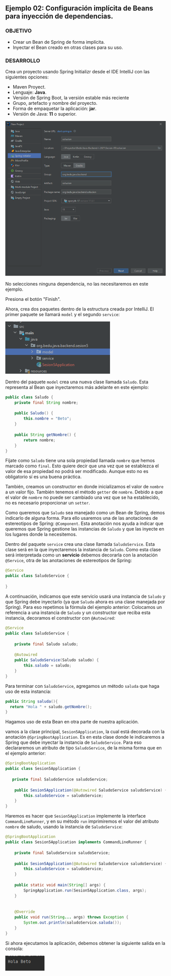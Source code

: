 ## Ejemplo 02: Configuración implícita de Beans para inyección de dependencias.

### OBJETIVO

- Crear un Bean de Spring de forma implícita.
- Inyectar el Bean creado en otras clases para su uso.


### DESARROLLO

Crea un proyecto usando Spring Initializr desde el IDE IntelliJ con las siguientes opciones:

  - Maven Proyect.
  - Lenguaje: **Java**.
  - Versión de Spring Boot, la versión estable más reciente
  - Grupo, artefacto y nombre del proyecto.
  - Forma de empaquetar la aplicación: **jar**.
  - Versión de Java: **11** o superior.

![](img/img_001.png)

No selecciones ninguna dependencia, no las necesitaremos en este ejemplo.

Presiona el botón "Finish".

Ahora, crea dos paquetes dentro de la estructura creada por IntelliJ. El primer paquete se llamará `model` y el segundo `service`:

![](img/img_002.png)

Dentro del paquete `model` crea una nueva clase llamada `Saludo`. Esta representa al Bean que inyectaremos más adelante en este ejemplo:

```java
public class Saludo {
    private final String nombre;

    public Saludo() {
        this.nombre = "Beto";
    }

    public String getNombre() {
        return nombre;
    }
}
```

Fíjate como `Saludo` tiene una sola propiedad llamada `nombre` que hemos marcado como `final`. Esto quiere decir que una vez que se establezca el valor de esa propiedad no podrá ser modificado. Aunque esto no es obligatorio sí es una buena práctica. 

También, creamos un constructor en donde inicializamos el valor de `nombre` a un valor fijo. También tenemos el método `getter` de `nombre`. Debido a que el valor de `nombre` no puede ser cambiado una vez que se ha establecido, no es necesario proporcionar un `setter`.

Como queremos que `Saludo` sea manejado como un Bean de Spring, demos indicarlo de alguna forma. Para ello usaremos una de las anotaciones de estereotipos de Spring: `@Component`. Esta anotación nos ayuda a indicar que queremos que Spring gestione las instancias de `Saludo` y que las inyecte en los lugares donde la necesitemos.

Dentro del paquete `service` crea una clase llamada `SaludoService`. Esta clase será en la que inyectaremos la instancia de `Saludo`. Como esta clase será interpretada como un **servicio** debemos decorarla con la anotación `@Service`, otra de las anotaciones de estereotipos de Spring:

```java
@Service
public class SaludoService {

}
```

A continuación, indicamos que este servicio usará una instancia de `Saludo` y que Spring debe inyectarlo (ya que `Saludo` ahora es una clase manejada por Spring). Para eso repetimos la fórmula del ejemplo anterior: Colocamos un referencia a una instancia de `Saludo` y un constructor que reciba esta instancia, decoramos el constructor con `@Autowired`:

```java
@Service
public class SaludoService {

    private final Saludo saludo;

    @Autowired
    public SaludoService(Saludo saludo) {
        this.saludo = saludo;
    }
}
```

Para terminar con `SaludoService`, agregamos un método `saluda` que haga uso de esta instancia:

```java
public String saluda(){
  return "Hola " + saludo.getNombre();
}
```

Hagamos uso de esta Bean en otra parte de nuestra aplicación.

vamos a la clase principal, `Sesion5Application`, la cual está decorada con la anotación `@SpringBootApplication`. Es en esta clase donde le indicaremos a Spring que debe inyectar la instancia de `SaludoService`. Para eso declararemos un atributo de tipo `SaludoService`, de la misma forma que en el ejemplo anterior:

```java
@SpringBootApplication
public class Sesion5Application {

   private final SaludoService saludoService;

    public Sesion5Application(@Autowired SaludoService saludoService) {
        this.saludoService = saludoService;
    }
}
```

Haremos es hacer que `Sesion5Application` implemente la interface `CommandLineRunner`, y en su método `run` imprimiremos el valor del atributo `nombre` de saludo, usando la instancia de `SaludoService`:

```java
@SpringBootApplication
public class Sesion5Application implements CommandLineRunner {

    private final SaludoService saludoService;

    public Sesion5Application(@Autowired SaludoService saludoService) {
        this.saludoService = saludoService;
    }

    public static void main(String[] args) {
        SpringApplication.run(Sesion5Application.class, args);
    }


    @Override
    public void run(String... args) throws Exception {
        System.out.println(saludoService.saluda());
    }
}

```

Si ahora ejecutamos la aplicación, debemos obtener la siguiente salida en la consola:

![](img/img_003.png)

